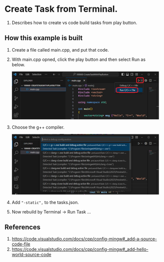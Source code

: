 # Create Task from Terminal.
1. Describes how to create vs code build tasks from play button.

## How this example is built
1. Create a file called main.cpp, and put that code.

2. With main.cpp opned, click the play button and then select Run as below.

    ![Click Play and select Run](images/50_50_PlayButtonRunToCreateTask.jpg)

3. Choose the g++ compiler. 

    ![Choose Gpp](images/51_50_GppExeBuildTask.jpg)

4. Add `"-static",` to the tasks.json.

5. Now rebuild by Terminal -> Run Task ...

## References
1. https://code.visualstudio.com/docs/cpp/config-mingw#_add-a-source-code-file
2. https://code.visualstudio.com/docs/cpp/config-mingw#_add-hello-world-source-code


